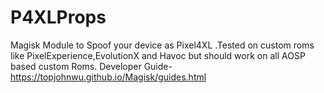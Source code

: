 # P4XLProps
Magisk Module to Spoof your device as Pixel4XL 
.Tested on custom roms like PixelExperience,EvolutionX and Havoc but should work on all AOSP based custom Roms.
Developer Guide-https://topjohnwu.github.io/Magisk/guides.html
